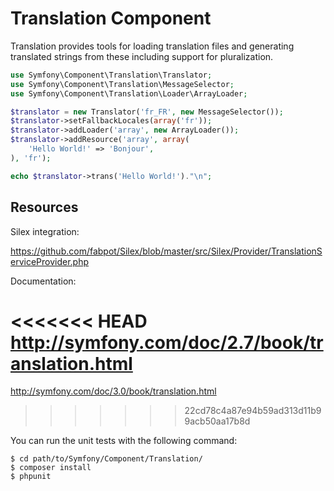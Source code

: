 Translation Component
=====================

Translation provides tools for loading translation files and generating
translated strings from these including support for pluralization.

```php
use Symfony\Component\Translation\Translator;
use Symfony\Component\Translation\MessageSelector;
use Symfony\Component\Translation\Loader\ArrayLoader;

$translator = new Translator('fr_FR', new MessageSelector());
$translator->setFallbackLocales(array('fr'));
$translator->addLoader('array', new ArrayLoader());
$translator->addResource('array', array(
    'Hello World!' => 'Bonjour',
), 'fr');

echo $translator->trans('Hello World!')."\n";
```

Resources
---------

Silex integration:

https://github.com/fabpot/Silex/blob/master/src/Silex/Provider/TranslationServiceProvider.php

Documentation:

<<<<<<< HEAD
http://symfony.com/doc/2.7/book/translation.html
=======
http://symfony.com/doc/3.0/book/translation.html
>>>>>>> 22cd78c4a87e94b59ad313d11b99acb50aa17b8d

You can run the unit tests with the following command:

    $ cd path/to/Symfony/Component/Translation/
    $ composer install
    $ phpunit
